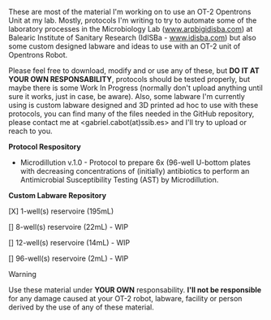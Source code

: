These are most of the material I'm working on to use an OT-2 Opentrons Unit at my lab. Mostly, protocols I'm writing to try to automate some of the laboratory processes in the Microbiology Lab (www.arpbigidisba.com) at Balearic Institute of Sanitary Research (IdISBa - www.idisba.com) but also some custom designed labware and ideas to use with an OT-2 unit of Opentrons Robot.

Please feel free to download, modify and or use any of these, but <b>DO IT AT YOUR OWN RESPONSABILITY</b>, protocols should be tested properly, but maybe there is some Work In Progress (normally don't upload anything until sure it works, just in case, be aware). Also, some labware I'm currently using is custom labware designed and 3D printed ad hoc to use with these protocols, you can find many of the files needed in the GitHub repository, please contact me at <gabriel.cabot(at)ssib.es> and I'll try to upload or reach to you.




**__Protocol Respository__**

- Microdillution v.1.0 - Protocol to prepare 6x (96-well U-bottom plates with decreasing concentrations of (initially) antibiotics to perform an Antimicrobial Susceptibility Testing (AST) by Microdillution.

**__Custom Labware Repository__**

[X]  1-well(s) reservoire (195mL)

[]  8-well(s) reservoire (22mL) - WIP

[]  12-well(s) reservoire (14mL) - WIP

[]  96-well(s) reservoire (2mL) - WIP




> [!WARNING]
> Use these material under **YOUR OWN** responsability. **I'll not be responsible** for any damage caused at your OT-2 robot, labware, facility or person derived by the use of any of these material.
